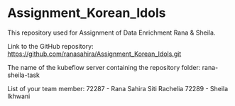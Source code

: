 # Assignment_Korean_Idols
This repository used for Assignment of Data Enrichment Rana &amp; Sheila.

Link to the GitHub repository: https://github.com/ranasahira/Assignment_Korean_Idols.git

The name of the kubeflow server containing the repository folder: rana-sheila-task

List of your team member:
72287 - Rana Sahira Siti Rachelia
72289 - Sheila Ikhwani
